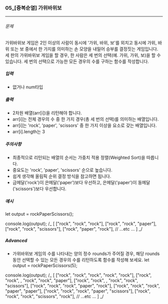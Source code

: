 ### 05\_[중복순열] 가위바위보

---

###### 문제

가위바위보 게임은 2인 이상의 사람이 동시에 '가위, 바위, 보'를 외치고 동시에 가위, 바위 또는 보 중에서 한 가지를 의미하는 손 모양을 내밀어 승부를 결정짓는 게임입니다. 세 판의 가위바위보 게임을 할 경우, 한 사람은 세 번의 선택(예. 가위, 가위, 보)을 할 수 있습니다. 세 번의 선택으로 가능한 모든 경우의 수를 구하는 함수를 작성합니다.

##### 입력

- 없거나 num타입

##### 출력

- 2차원 배열(arr[i])을 리턴해야 합니다.
- arr[i]는 전체 경우의 수 중 한 가지 경우(총 세 번의 선택)를 의미하는 배열입니다.
- arr[i]는 'rock', 'paper', 'scissors' 중 한 가지 이상을 요소로 갖는 배열입니다.
- arr[i].length는 3

##### 주의사항

- 최종적으로 리턴되는 배열의 순서는 가중치 적용 정렬(Weighted Sort)을 따릅니다.
- 중요도는 'rock', 'paper', 'scissors' 순으로 높습니다.
- 쉽게 생각해 올림픽 순위 결정 방식을 참고하면 됩니다.
- 금메달('rock')이 은메달('paper')보다 우선하고, 은메달('paper')이 동메달('scissors')보다 우선합니다.

##### 예시

let output = rockPaperScissors();

console.log(output);
/_
[
["rock", "rock", "rock"],
["rock", "rock", "paper"],
["rock", "rock", "scissors"],
["rock", "paper", "rock"],
// ...etc ...
]
_/

##### Advanced

- 가위바위보 게임의 수를 나타내는 양의 정수 rounds가 주어질 경우, 해당 rounds 동안 선택할 수 있는 모든 경우의 수를 리턴하도록 함수를 작성해 보세요.
  let output = rockPaperScissors(5);

console.log(output);
/_
[
["rock", "rock", "rock", "rock", "rock"],
["rock", "rock", , "rock", "rock", "paper"],
["rock", "rock", , "rock", "rock", "scissors"],
["rock", "rock", "rock", "paper", "rock"],
["rock", "rock", "rock", "paper", "paper"],
["rock", "rock", "rock", "paper", "scissors"],
["rock", "rock", "rock", "scissors", "rock"],
// ...etc ...
]
_/
